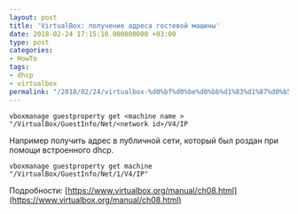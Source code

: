 ```yaml
---
layout: post
title: 'VirtualBox: получение адреса гостевой машины'
date: 2018-02-24 17:15:10.000000000 +03:00
type: post
categories:
- HowTo
tags:
- dhcp
- virtualbox
permalink: "/2018/02/24/virtualbox-%d0%bf%d0%be%d0%bb%d1%83%d1%87%d0%b5%d0%bd%d0%b8%d0%b5-%d0%b0%d0%b4%d1%80%d0%b5%d1%81%d0%b0-%d0%b3%d0%be%d1%81%d1%82%d0%b5%d0%b2%d0%be%d0%b9-%d0%bc%d0%b0%d1%88%d0%b8%d0%bd%d1%8b/"
---
```

```
vboxmanage guestproperty get <machine name > "/VirtualBox/GuestInfo/Net/<network id>/V4/IP
```

Например получить адрес в публичной сети, который был роздан при помощи встроенного dhcp.

```
vboxmanage guestproperty get machine "/VirtualBox/GuestInfo/Net/1/V4/IP"
```

Подробности:&nbsp;[https://www.virtualbox.org/manual/ch08.html](https://www.virtualbox.org/manual/ch08.html)

